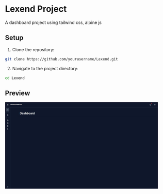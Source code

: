 # Lexend Project
A dashboard project using tailwind css, alpine js

## Setup

1. Clone the repository:
```bash
git clone https://github.com/yourusername/Lexend.git
```

2. Navigate to the project directory:
```bash
cd Lexend
```


## Preview
![Lexend Dashboard Preview](./images/preview.png)